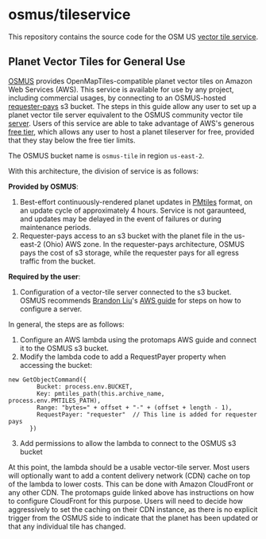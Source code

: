 # osmus/tileservice
This repository contains the source code for the OSM US [vector tile service](https://tile.ourmap.us/).

## Planet Vector Tiles for General Use

[OSMUS](https://openstreetmap.us/) provides OpenMapTiles-compatible planet vector tiles on Amazon Web Services (AWS). This service is available for use by any project, including commercial usages, by connecting to an OSMUS-hosted [requester-pays](https://docs.aws.amazon.com/AmazonS3/latest/userguide/RequesterPaysBuckets.html) s3 bucket. The steps in this guide allow any user to set up a planet vector tile server equivalent to the OSMUS community vector tile [server](https://tile.ourmap.us/). Users of this service are able to take advantage of AWS's generous [free tier](https://aws.amazon.com/free/), which allows any user to host a planet tileserver for free, provided that they stay below the free tier limits.

The OSMUS bucket name is `osmus-tile` in region `us-east-2`.

With this architecture, the division of service is as follows:

**Provided by OSMUS**:
1. Best-effort continuously-rendered planet updates in [PMtiles](https://docs.protomaps.com/pmtiles/) format, on an update cycle of approximately 4 hours. Service is not garaunteed, and updates may be delayed in the event of failures or during maintenance periods.
2. Requester-pays access to an s3 bucket with the planet file in the us-east-2 (Ohio) AWS zone. In the requester-pays architecture, OSMUS pays the cost of s3 storage, while the requester pays for all egress traffic from the bucket.

**Required by the user**:
1. Configuration of a vector-tile server connected to the s3 bucket. OSMUS recommends [Brandon Liu](https://github.com/bdon)'s [AWS guide](https://docs.protomaps.com/deploy/aws) for steps on how to configure a server.

In general, the steps are as follows:
1. Configure an AWS lambda using the protomaps AWS guide and connect it to the OSMUS s3 bucket.
2. Modify the lambda code to add a RequestPayer property when accessing the bucket:
```javascript=
new GetObjectCommand({
        Bucket: process.env.BUCKET,
        Key: pmtiles_path(this.archive_name, process.env.PMTILES_PATH),
        Range: "bytes=" + offset + "-" + (offset + length - 1),
        RequestPayer: "requester"  // This line is added for requester pays
      })
```
3. Add permissions to allow the lambda to connect to the OSMUS s3 bucket

At this point, the lambda should be a usable vector-tile server. Most users will optionally want to add a content delivery network (CDN) cache on top of the lambda to lower costs. This can be done with Amazon CloudFront or any other CDN. The protomaps guide linked above has instructions on how to configure CloudFront for this purpose. Users will need to decide how aggressively to set the caching on their CDN instance, as there is no explicit trigger from the OSMUS side to indicate that the planet has been updated or that any individual tile has changed. 
